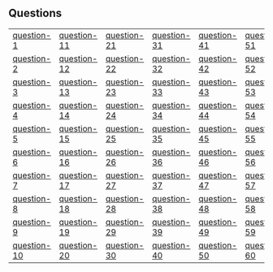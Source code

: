 ## Questions
| |  |  |  |  |  |  |  |  |  |  |  |  |  |  |  |  |  |  |  |  |  |  |  |  |  |  |  |  |  |  | |
|- | - | - | - | - | - | - | - | - | - | - | - | - | - | - | - | - | - | - | - | - | - | - | - | - | - | - | - | - | - | - | -|
|[question-1](./q/question-1.pdf) | [question-11](./q/question-11.pdf) | [question-21](./q/question-21.pdf) | [question-31](./q/question-31.pdf) | [question-41](./q/question-41.pdf) | [question-51](./q/question-51.pdf) | [question-61](./q/question-61.pdf) | [question-71](./q/question-71.pdf) | [question-81](./q/question-81.pdf) | [question-91](./q/question-91.pdf) | [question-101](./q/question-101.pdf) | [question-111](./q/question-111.pdf) | [question-121](./q/question-121.pdf) | [question-131](./q/question-131.pdf) | [question-141](./q/question-141.pdf) | [question-151](./q/question-151.pdf) | [question-161](./q/question-161.pdf) | [question-171](./q/question-171.pdf) | [question-181](./q/question-181.pdf) | [question-191](./q/question-191.pdf) | [question-201](./q/question-201.pdf) | [question-211](./q/question-211.pdf) | [question-221](./q/question-221.pdf) | [question-231](./q/question-231.pdf) | [question-241](./q/question-241.pdf) | [question-251](./q/question-251.pdf) | [question-261](./q/question-261.pdf) | [question-271](./q/question-271.pdf) | [question-281](./q/question-281.pdf) | [question-291](./q/question-291.pdf) | [question-301](./q/question-301.pdf) | [question-311](./q/question-311.pdf)|
|[question-2](./q/question-2.pdf) | [question-12](./q/question-12.pdf) | [question-22](./q/question-22.pdf) | [question-32](./q/question-32.pdf) | [question-42](./q/question-42.pdf) | [question-52](./q/question-52.pdf) | [question-62](./q/question-62.pdf) | [question-72](./q/question-72.pdf) | [question-82](./q/question-82.pdf) | [question-92](./q/question-92.pdf) | [question-102](./q/question-102.pdf) | [question-112](./q/question-112.pdf) | [question-122](./q/question-122.pdf) | [question-132](./q/question-132.pdf) | [question-142](./q/question-142.pdf) | [question-152](./q/question-152.pdf) | [question-162](./q/question-162.pdf) | [question-172](./q/question-172.pdf) | [question-182](./q/question-182.pdf) | [question-192](./q/question-192.pdf) | [question-202](./q/question-202.pdf) | [question-212](./q/question-212.pdf) | [question-222](./q/question-222.pdf) | [question-232](./q/question-232.pdf) | [question-242](./q/question-242.pdf) | [question-252](./q/question-252.pdf) | [question-262](./q/question-262.pdf) | [question-272](./q/question-272.pdf) | [question-282](./q/question-282.pdf) | [question-292](./q/question-292.pdf) | [question-302](./q/question-302.pdf) | [question-312](./q/question-312.pdf)|
|[question-3](./q/question-3.pdf) | [question-13](./q/question-13.pdf) | [question-23](./q/question-23.pdf) | [question-33](./q/question-33.pdf) | [question-43](./q/question-43.pdf) | [question-53](./q/question-53.pdf) | [question-63](./q/question-63.pdf) | [question-73](./q/question-73.pdf) | [question-83](./q/question-83.pdf) | [question-93](./q/question-93.pdf) | [question-103](./q/question-103.pdf) | [question-113](./q/question-113.pdf) | [question-123](./q/question-123.pdf) | [question-133](./q/question-133.pdf) | [question-143](./q/question-143.pdf) | [question-153](./q/question-153.pdf) | [question-163](./q/question-163.pdf) | [question-173](./q/question-173.pdf) | [question-183](./q/question-183.pdf) | [question-193](./q/question-193.pdf) | [question-203](./q/question-203.pdf) | [question-213](./q/question-213.pdf) | [question-223](./q/question-223.pdf) | [question-233](./q/question-233.pdf) | [question-243](./q/question-243.pdf) | [question-253](./q/question-253.pdf) | [question-263](./q/question-263.pdf) | [question-273](./q/question-273.pdf) | [question-283](./q/question-283.pdf) | [question-293](./q/question-293.pdf) | [question-303](./q/question-303.pdf) | [question-313](./q/question-313.pdf)|
|[question-4](./q/question-4.pdf) | [question-14](./q/question-14.pdf) | [question-24](./q/question-24.pdf) | [question-34](./q/question-34.pdf) | [question-44](./q/question-44.pdf) | [question-54](./q/question-54.pdf) | [question-64](./q/question-64.pdf) | [question-74](./q/question-74.pdf) | [question-84](./q/question-84.pdf) | [question-94](./q/question-94.pdf) | [question-104](./q/question-104.pdf) | [question-114](./q/question-114.pdf) | [question-124](./q/question-124.pdf) | [question-134](./q/question-134.pdf) | [question-144](./q/question-144.pdf) | [question-154](./q/question-154.pdf) | [question-164](./q/question-164.pdf) | [question-174](./q/question-174.pdf) | [question-184](./q/question-184.pdf) | [question-194](./q/question-194.pdf) | [question-204](./q/question-204.pdf) | [question-214](./q/question-214.pdf) | [question-224](./q/question-224.pdf) | [question-234](./q/question-234.pdf) | [question-244](./q/question-244.pdf) | [question-254](./q/question-254.pdf) | [question-264](./q/question-264.pdf) | [question-274](./q/question-274.pdf) | [question-284](./q/question-284.pdf) | [question-294](./q/question-294.pdf) | [question-304](./q/question-304.pdf) | [question-314](./q/question-314.pdf)|
|[question-5](./q/question-5.pdf) | [question-15](./q/question-15.pdf) | [question-25](./q/question-25.pdf) | [question-35](./q/question-35.pdf) | [question-45](./q/question-45.pdf) | [question-55](./q/question-55.pdf) | [question-65](./q/question-65.pdf) | [question-75](./q/question-75.pdf) | [question-85](./q/question-85.pdf) | [question-95](./q/question-95.pdf) | [question-105](./q/question-105.pdf) | [question-115](./q/question-115.pdf) | [question-125](./q/question-125.pdf) | [question-135](./q/question-135.pdf) | [question-145](./q/question-145.pdf) | [question-155](./q/question-155.pdf) | [question-165](./q/question-165.pdf) | [question-175](./q/question-175.pdf) | [question-185](./q/question-185.pdf) | [question-195](./q/question-195.pdf) | [question-205](./q/question-205.pdf) | [question-215](./q/question-215.pdf) | [question-225](./q/question-225.pdf) | [question-235](./q/question-235.pdf) | [question-245](./q/question-245.pdf) | [question-255](./q/question-255.pdf) | [question-265](./q/question-265.pdf) | [question-275](./q/question-275.pdf) | [question-285](./q/question-285.pdf) | [question-295](./q/question-295.pdf) | [question-305](./q/question-305.pdf) | [question-315](./q/question-315.pdf)|
|[question-6](./q/question-6.pdf) | [question-16](./q/question-16.pdf) | [question-26](./q/question-26.pdf) | [question-36](./q/question-36.pdf) | [question-46](./q/question-46.pdf) | [question-56](./q/question-56.pdf) | [question-66](./q/question-66.pdf) | [question-76](./q/question-76.pdf) | [question-86](./q/question-86.pdf) | [question-96](./q/question-96.pdf) | [question-106](./q/question-106.pdf) | [question-116](./q/question-116.pdf) | [question-126](./q/question-126.pdf) | [question-136](./q/question-136.pdf) | [question-146](./q/question-146.pdf) | [question-156](./q/question-156.pdf) | [question-166](./q/question-166.pdf) | [question-176](./q/question-176.pdf) | [question-186](./q/question-186.pdf) | [question-196](./q/question-196.pdf) | [question-206](./q/question-206.pdf) | [question-216](./q/question-216.pdf) | [question-226](./q/question-226.pdf) | [question-236](./q/question-236.pdf) | [question-246](./q/question-246.pdf) | [question-256](./q/question-256.pdf) | [question-266](./q/question-266.pdf) | [question-276](./q/question-276.pdf) | [question-286](./q/question-286.pdf) | [question-296](./q/question-296.pdf) | [question-306](./q/question-306.pdf) | [question-316](./q/question-316.pdf)|
|[question-7](./q/question-7.pdf) | [question-17](./q/question-17.pdf) | [question-27](./q/question-27.pdf) | [question-37](./q/question-37.pdf) | [question-47](./q/question-47.pdf) | [question-57](./q/question-57.pdf) | [question-67](./q/question-67.pdf) | [question-77](./q/question-77.pdf) | [question-87](./q/question-87.pdf) | [question-97](./q/question-97.pdf) | [question-107](./q/question-107.pdf) | [question-117](./q/question-117.pdf) | [question-127](./q/question-127.pdf) | [question-137](./q/question-137.pdf) | [question-147](./q/question-147.pdf) | [question-157](./q/question-157.pdf) | [question-167](./q/question-167.pdf) | [question-177](./q/question-177.pdf) | [question-187](./q/question-187.pdf) | [question-197](./q/question-197.pdf) | [question-207](./q/question-207.pdf) | [question-217](./q/question-217.pdf) | [question-227](./q/question-227.pdf) | [question-237](./q/question-237.pdf) | [question-247](./q/question-247.pdf) | [question-257](./q/question-257.pdf) | [question-267](./q/question-267.pdf) | [question-277](./q/question-277.pdf) | [question-287](./q/question-287.pdf) | [question-297](./q/question-297.pdf) | [question-307](./q/question-307.pdf) | [question-317](./q/question-317.pdf)|
|[question-8](./q/question-8.pdf) | [question-18](./q/question-18.pdf) | [question-28](./q/question-28.pdf) | [question-38](./q/question-38.pdf) | [question-48](./q/question-48.pdf) | [question-58](./q/question-58.pdf) | [question-68](./q/question-68.pdf) | [question-78](./q/question-78.pdf) | [question-88](./q/question-88.pdf) | [question-98](./q/question-98.pdf) | [question-108](./q/question-108.pdf) | [question-118](./q/question-118.pdf) | [question-128](./q/question-128.pdf) | [question-138](./q/question-138.pdf) | [question-148](./q/question-148.pdf) | [question-158](./q/question-158.pdf) | [question-168](./q/question-168.pdf) | [question-178](./q/question-178.pdf) | [question-188](./q/question-188.pdf) | [question-198](./q/question-198.pdf) | [question-208](./q/question-208.pdf) | [question-218](./q/question-218.pdf) | [question-228](./q/question-228.pdf) | [question-238](./q/question-238.pdf) | [question-248](./q/question-248.pdf) | [question-258](./q/question-258.pdf) | [question-268](./q/question-268.pdf) | [question-278](./q/question-278.pdf) | [question-288](./q/question-288.pdf) | [question-298](./q/question-298.pdf) | [question-308](./q/question-308.pdf) | [question-318](./q/question-318.pdf)|
|[question-9](./q/question-9.pdf) | [question-19](./q/question-19.pdf) | [question-29](./q/question-29.pdf) | [question-39](./q/question-39.pdf) | [question-49](./q/question-49.pdf) | [question-59](./q/question-59.pdf) | [question-69](./q/question-69.pdf) | [question-79](./q/question-79.pdf) | [question-89](./q/question-89.pdf) | [question-99](./q/question-99.pdf) | [question-109](./q/question-109.pdf) | [question-119](./q/question-119.pdf) | [question-129](./q/question-129.pdf) | [question-139](./q/question-139.pdf) | [question-149](./q/question-149.pdf) | [question-159](./q/question-159.pdf) | [question-169](./q/question-169.pdf) | [question-179](./q/question-179.pdf) | [question-189](./q/question-189.pdf) | [question-199](./q/question-199.pdf) | [question-209](./q/question-209.pdf) | [question-219](./q/question-219.pdf) | [question-229](./q/question-229.pdf) | [question-239](./q/question-239.pdf) | [question-249](./q/question-249.pdf) | [question-259](./q/question-259.pdf) | [question-269](./q/question-269.pdf) | [question-279](./q/question-279.pdf) | [question-289](./q/question-289.pdf) | [question-299](./q/question-299.pdf) | [question-309](./q/question-309.pdf) | [question-319](./q/question-319.pdf)|
|[question-10](./q/question-10.pdf) | [question-20](./q/question-20.pdf) | [question-30](./q/question-30.pdf) | [question-40](./q/question-40.pdf) | [question-50](./q/question-50.pdf) | [question-60](./q/question-60.pdf) | [question-70](./q/question-70.pdf) | [question-80](./q/question-80.pdf) | [question-90](./q/question-90.pdf) | [question-100](./q/question-100.pdf) | [question-110](./q/question-110.pdf) | [question-120](./q/question-120.pdf) | [question-130](./q/question-130.pdf) | [question-140](./q/question-140.pdf) | [question-150](./q/question-150.pdf) | [question-160](./q/question-160.pdf) | [question-170](./q/question-170.pdf) | [question-180](./q/question-180.pdf) | [question-190](./q/question-190.pdf) | [question-200](./q/question-200.pdf) | [question-210](./q/question-210.pdf) | [question-220](./q/question-220.pdf) | [question-230](./q/question-230.pdf) | [question-240](./q/question-240.pdf) | [question-250](./q/question-250.pdf) | [question-260](./q/question-260.pdf) | [question-270](./q/question-270.pdf) | [question-280](./q/question-280.pdf) | [question-290](./q/question-290.pdf) | [question-300](./q/question-300.pdf) | [question-310](./q/question-310.pdf) | |
